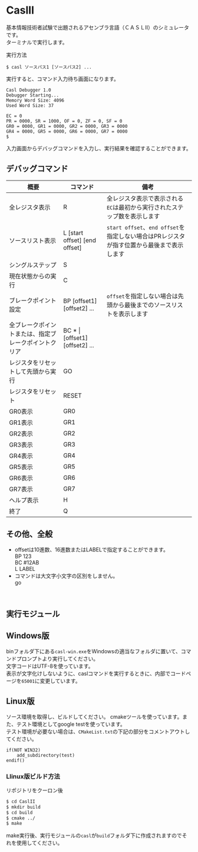 # CaslII

基本情報技術者試験で出題されるアセンブラ言語（ＣＡＳＬII）のシミュレータです。</br>
ターミナルで実行します。

実行方法
```shell
$ casl ソースパス1 [ソースパス2] ...
```

実行すると、コマンド入力待ち画面になります。

```text
Casl Debugger 1.0
Debugger Starting...
Memory Word Size: 4096
Used Word Size: 37

EC = 0
PR = 0000, SR = 1000, OF = 0, ZF = 0, SF = 0
GR0 = 0000, GR1 = 0000, GR2 = 0000, GR3 = 0000
GR4 = 0000, GR5 = 0000, GR6 = 0000, GR7 = 0000
$
```

入力画面からデバッグコマンドを入力し、実行結果を確認することができます。


デバッグコマンド
-

概要 | コマンド | 備考
---- | ---- | -----
全レジスタ表示 | R | 全レジスタ表示で表示される`EC`は最初から実行されたステップ数を表示します
ソースリスト表示 | L [start offset] [end offset] | `start offset`、`end offset`を指定しない場合はPRレジスタが指す位置から最後まで表示します
シングルステップ | S 
現在状態からの実行 | C
ブレークポイント設定 | BP [offset1] [offset2] ... | `offset`を指定しない場合は先頭から最後までのソースリストを表示します
全ブレークポイントまたは、指定ブレークポイントクリア | BC * \| [offset1] [offset2] ...
レジスタをリセットして先頭から実行 | GO
レジスタをリセット | RESET
GR0表示 | GR0
GR1表示 | GR1
GR2表示 | GR2
GR3表示 | GR3
GR4表示 | GR4
GR5表示 | GR5
GR6表示 | GR6
GR7表示 | GR7
ヘルプ表示 | H
終了 | Q

その他、全般
-

* offsetは10進数、16進数またはLABELで指定することができます。
<br/> BP 123 <br/> BC #12AB  <br/> L LABEL
* コマンドは大文字小文字の区別をしません。
<br/> go
<br/>

実行モジュール
-


## Windows版

binフォルダ下にある`casl-win.exe`をWindowsの適当なフォルダに置いて、コマンドプロンプトより実行してください。<br/>
文字コードはUTF-8を使っています。<br/>
表示が文字化けしないように、caslコマンドを実行するときに、内部でコードページを`65001`に変更しています。


## Linux版

ソース環境を取得し、ビルドしてください。
cmakeツールを使っています。また、テスト環境としてgoogle testを使っています。<br/>
テスト環境が必要ない場合は、`CMakeList.txt`の下記の部分をコメントアウトしてください。
```text
if(NOT WIN32)
    add_subdirectory(test)
endif()
```

### Llinux版ビルド方法
リポジトリをクーロン後
```bash
$ cd CaslII
$ mkdir build
$ cd build
$ cmake ../
$ make
```
make実行後、実行モジュールの`casl`が`build`フォルダ下に作成されますのでそれを使用してください。





